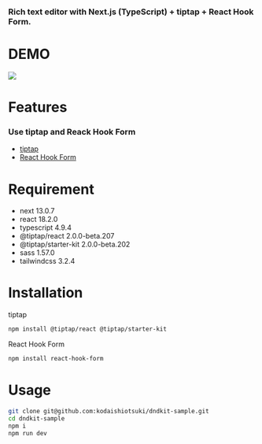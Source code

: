 ### Rich text editor with Next.js (TypeScript) + tiptap + React Hook Form.
 
# DEMO
 
![](https://storage.googleapis.com/zenn-user-upload/597fad6228bd-20221218.gif)

# Features
 
### Use tiptap and Reack Hook Form
- [tiptap](https://tiptap.dev/)
- [React Hook Form](https://react-hook-form.com/)
 
# Requirement
* next 13.0.7
* react 18.2.0
* typescript 4.9.4
* @tiptap/react 2.0.0-beta.207
* @tiptap/starter-kit 2.0.0-beta.202
* sass 1.57.0
* tailwindcss 3.2.4
 
# Installation
 
tiptap
```bash
npm install @tiptap/react @tiptap/starter-kit
```
React Hook Form
```bash
npm install react-hook-form
```
 
# Usage
 
```bash
git clone git@github.com:kodaishiotsuki/dndkit-sample.git
cd dndkit-sample
npm i
npm run dev
```
 
